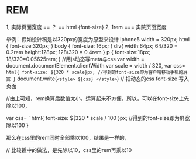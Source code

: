 # REM
1,  实际页面宽度 == ？ == html {font-size}
2,  1rem === 实院页面宽度

举例：假如设计稿是以320px的宽度为原型来设计
iphone5 
width = 320px;
html {
  font-size:320px;
}
body {
  font-size: 16px;
}
div{
 width:64px;  64/320 = 0.2rem
 height:128px; 128/320 = 0.4rem
}
p {
   font-size:18px;  18/320=0.05625rem;
}
//用js动态写meta与css
var width = document.documentElement.clientWidth
var scale = width / 320,
var css= `
   html{
     font-size: ${320 * scale}px; //得到的font-size即为客户端移动手机的屏宽
   }
`
document.write(`<style> ${css} </style>`) // 把动态的css font-size 写入页面

//由上可知，rem换算后数值太小，运算起来不方便，所以，可以在font-size上先除以100，

var css= `
   html{
     font-size: ${320 * scale / 100 }px; //得到的font-size即为屏宽除以100
   }

那么在css里的rem同时全部乘以100，结果是一样的，

// 比较适中的做法，是先除以10，css里的rem再乘以10
  
